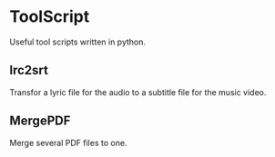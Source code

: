# ToolScript
Useful tool scripts written  in python.
## lrc2srt
Transfor a lyric file for the audio to a subtitle file for the music video.
## MergePDF
Merge several PDF files to one.
